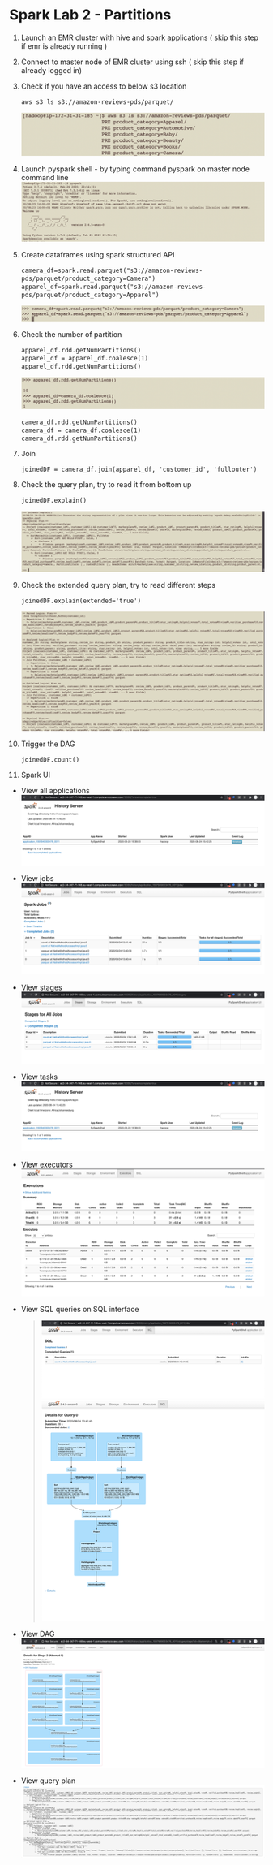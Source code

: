# Spark Lab 2 - Partitions 

1. Launch an EMR cluster with hive and spark applications ( skip this step if emr is already running )

2. Connect to master node of EMR cluster using ssh ( skip this step if already logged in)

3. Check if you have an access to below s3 location
    ```
    aws s3 ls s3://amazon-reviews-pds/parquet/
    ```
    ![ls_s3.png](resources/ls_s3.png)

4. Launch pyspark shell - by typing command pyspark on master node command line
    ![pyspark.png](resources/pyspark.png)

5. Create dataframes using spark structured API
    ```
    camera_df=spark.read.parquet("s3://amazon-reviews-pds/parquet/product_category=Camera")
    apparel_df=spark.read.parquet("s3://amazon-reviews-pds/parquet/product_category=Apparel")
    ```
    ![dataframe](resources/dataframe.png)

6. Check the number of partition
    ```
    apparel_df.rdd.getNumPartitions()
    apparel_df = apparel_df.coalesce(1)
    apparel_df.rdd.getNumPartitions()
    ```
    ![partition1](resources/partition1.png)

    ```
    camera_df.rdd.getNumPartitions()
    camera_df = camera_df.coalesce(1)
    camera_df.rdd.getNumPartitions()
    ```

7. Join
    ```
    joinedDF = camera_df.join(apparel_df, 'customer_id', 'fullouter')
    ```

8. Check the query plan, try to read it from bottom up
    ```
    joinedDF.explain()
    ```
    ![explain](resources/explain.png)

9. Check the extended query plan, try to read different steps
    ```
    joinedDF.explain(extended='true')
    ```
    ![explain_extended](resources/explain_extended.png)

10. Trigger the DAG
      ```
      joinedDF.count()
      ```

11. Spark UI

  * View all applications
    ![applications](resources/sparkui/applications.png)

  * View jobs
    ![jobs](resources/sparkui/jobs.png)

  * View stages
    ![stages](resources/sparkui/stages.png)

  * View tasks
    ![applications](resources/sparkui/applications.png)

  * View executors
    ![executors](resources/sparkui/executors.png)

  * View SQL queries on SQL interface
    > ![sql_queries1](resources/sparkui/spark-sql1.png)
    > ![sql_queries2](resources/sparkui/spark-sql2.png)

  * View DAG
    ![dag](resources/sparkui/dag.png)

  * View query plan
    ![sql_queries3](resources/sparkui/spark-sql3.png)
